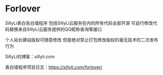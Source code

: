 # Forlover
SillyLi表白告白墙程序
包括SillyLi云服务在内的所有代码全部开源
可自行修改代码替换来自SillyLi云服务提供的QQ昵称查询等接口

个人站长建站版权可随意修改 但是绝对禁止打包修改版权的毫无技术的二次发布行为

SillyLi的博客：sillyli.com

表白墙程序项目日志：https://sillyli.com/forlover/


